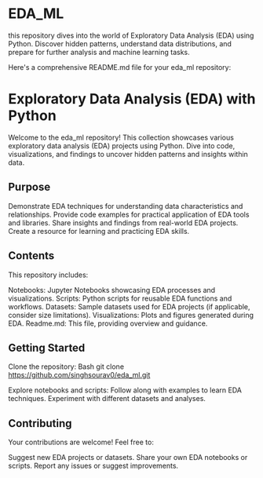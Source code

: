 # EDA_ML
this repository dives into the world of Exploratory Data Analysis (EDA) using Python. Discover hidden patterns, understand data distributions, and prepare for further analysis and machine learning tasks.

Here's a comprehensive README.md file for your eda_ml repository:

# Exploratory Data Analysis (EDA) with Python

Welcome to the eda_ml repository! This collection showcases various exploratory data analysis (EDA) projects using Python. Dive into code, visualizations, and findings to uncover hidden patterns and insights within data.

## Purpose

Demonstrate EDA techniques for understanding data characteristics and relationships.
Provide code examples for practical application of EDA tools and libraries.
Share insights and findings from real-world EDA projects.
Create a resource for learning and practicing EDA skills.
## Contents

This repository includes:

Notebooks: Jupyter Notebooks showcasing EDA processes and visualizations.
Scripts: Python scripts for reusable EDA functions and workflows.
Datasets: Sample datasets used for EDA projects (if applicable, consider size limitations).
Visualizations: Plots and figures generated during EDA.
Readme.md: This file, providing overview and guidance.
## Getting Started
Clone the repository:
Bash
git clone https://github.com/singhsourav0/eda_ml.git

Explore notebooks and scripts:
Follow along with examples to learn EDA techniques.
Experiment with different datasets and analyses.
## Contributing

Your contributions are welcome! Feel free to:

Suggest new EDA projects or datasets.
Share your own EDA notebooks or scripts.
Report any issues or suggest improvements.
